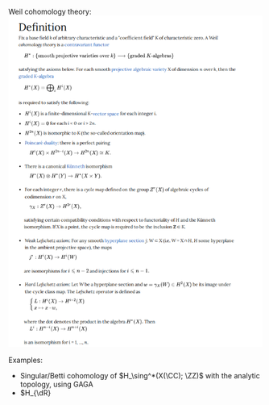 Weil cohomology theory:
![](../../attachments/Pasted%20image%2020210704000947.png)

Examples:

- Singular/Betti cohomology of $H_\sing^*(X(\CC); \ZZ)$ with the analytic topology, using GAGA
- $H_{\dR}